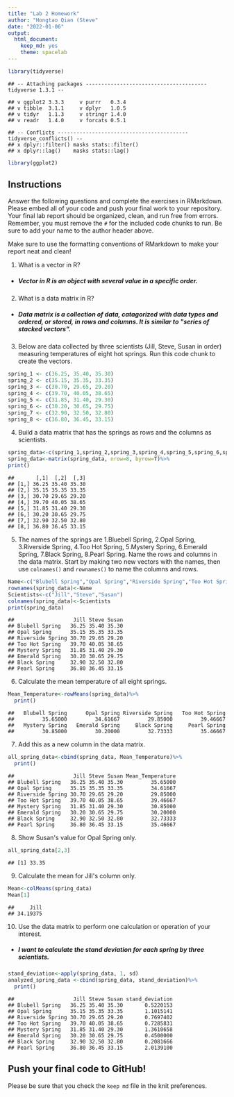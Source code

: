 ```yaml
---
title: "Lab 2 Homework"
author: "Hongtao Qian (Steve"
date: "2022-01-06"
output:
  html_document: 
    keep_md: yes
    theme: spacelab
---
```


```r
library(tidyverse)
```

```
## -- Attaching packages --------------------------------------- tidyverse 1.3.1 --
```

```
## v ggplot2 3.3.3     v purrr   0.3.4
## v tibble  3.1.1     v dplyr   1.0.5
## v tidyr   1.1.3     v stringr 1.4.0
## v readr   1.4.0     v forcats 0.5.1
```

```
## -- Conflicts ------------------------------------------ tidyverse_conflicts() --
## x dplyr::filter() masks stats::filter()
## x dplyr::lag()    masks stats::lag()
```

```r
library(ggplot2)
```

## Instructions
Answer the following questions and complete the exercises in RMarkdown. Please embed all of your code and push your final work to your repository. Your final lab report should be organized, clean, and run free from errors. Remember, you must remove the `#` for the included code chunks to run. Be sure to add your name to the author header above.  

Make sure to use the formatting conventions of RMarkdown to make your report neat and clean!  

1. What is a vector in R?  
* ##### Vector in R is an object with several value in a specific order. 

2. What is a data matrix in R?  
* ##### Data matrix is a collection of data, catagorized with data types and ordered, or stored, in rows and columns. It is similar to "series of stacked vectors". 

3. Below are data collected by three scientists (Jill, Steve, Susan in order) measuring temperatures of eight hot springs. Run this code chunk to create the vectors.  

```r
spring_1 <- c(36.25, 35.40, 35.30)
spring_2 <- c(35.15, 35.35, 33.35)
spring_3 <- c(30.70, 29.65, 29.20)
spring_4 <- c(39.70, 40.05, 38.65)
spring_5 <- c(31.85, 31.40, 29.30)
spring_6 <- c(30.20, 30.65, 29.75)
spring_7 <- c(32.90, 32.50, 32.80)
spring_8 <- c(36.80, 36.45, 33.15)
```

4. Build a data matrix that has the springs as rows and the columns as scientists. 


```r
spring_data<-c(spring_1,spring_2,spring_3,spring_4,spring_5,spring_6,spring_7,spring_8)
spring_data<-matrix(spring_data, nrow=8, byrow=T)%>%
print()
```

```
##       [,1]  [,2]  [,3]
## [1,] 36.25 35.40 35.30
## [2,] 35.15 35.35 33.35
## [3,] 30.70 29.65 29.20
## [4,] 39.70 40.05 38.65
## [5,] 31.85 31.40 29.30
## [6,] 30.20 30.65 29.75
## [7,] 32.90 32.50 32.80
## [8,] 36.80 36.45 33.15
```


5. The names of the springs are 1.Bluebell Spring, 2.Opal Spring, 3.Riverside Spring, 4.Too Hot Spring, 5.Mystery Spring, 6.Emerald Spring, 7.Black Spring, 8.Pearl Spring. Name the rows and columns in the data matrix. Start by making two new vectors with the names, then use `colnames()` and `rownames()` to name the columns and rows.


```r
Name<-c("Blubell Spring","Opal Spring","Riverside Spring","Too Hot Spring","Mystery Spring","Emerald Spring","Black Spring","Pearl Spring")
rownames(spring_data)<-Name
Scientists<-c("Jill","Steve","Susan")
colnames(spring_data)<-Scientists
print(spring_data)
```

```
##                   Jill Steve Susan
## Blubell Spring   36.25 35.40 35.30
## Opal Spring      35.15 35.35 33.35
## Riverside Spring 30.70 29.65 29.20
## Too Hot Spring   39.70 40.05 38.65
## Mystery Spring   31.85 31.40 29.30
## Emerald Spring   30.20 30.65 29.75
## Black Spring     32.90 32.50 32.80
## Pearl Spring     36.80 36.45 33.15
```


6. Calculate the mean temperature of all eight springs.

```r
Mean_Temperature<-rowMeans(spring_data)%>%
  print()
```

```
##   Blubell Spring      Opal Spring Riverside Spring   Too Hot Spring 
##         35.65000         34.61667         29.85000         39.46667 
##   Mystery Spring   Emerald Spring     Black Spring     Pearl Spring 
##         30.85000         30.20000         32.73333         35.46667
```


7. Add this as a new column in the data matrix.  

```r
all_spring_data<-cbind(spring_data, Mean_Temperature)%>%
  print()
```

```
##                   Jill Steve Susan Mean_Temperature
## Blubell Spring   36.25 35.40 35.30         35.65000
## Opal Spring      35.15 35.35 33.35         34.61667
## Riverside Spring 30.70 29.65 29.20         29.85000
## Too Hot Spring   39.70 40.05 38.65         39.46667
## Mystery Spring   31.85 31.40 29.30         30.85000
## Emerald Spring   30.20 30.65 29.75         30.20000
## Black Spring     32.90 32.50 32.80         32.73333
## Pearl Spring     36.80 36.45 33.15         35.46667
```


8. Show Susan's value for Opal Spring only.

```r
all_spring_data[2,3]
```

```
## [1] 33.35
```


9. Calculate the mean for Jill's column only.  

```r
Mean<-colMeans(spring_data)
Mean[1]
```

```
##     Jill 
## 34.19375
```


10. Use the data matrix to perform one calculation or operation of your interest.
* ##### I want to calculate the stand deviation for each spring by three scientists. 

```r
stand_deviation<-apply(spring_data, 1, sd)
analyzed_spring_data <-cbind(spring_data, stand_deviation)%>%
  print()
```

```
##                   Jill Steve Susan stand_deviation
## Blubell Spring   36.25 35.40 35.30       0.5220153
## Opal Spring      35.15 35.35 33.35       1.1015141
## Riverside Spring 30.70 29.65 29.20       0.7697402
## Too Hot Spring   39.70 40.05 38.65       0.7285831
## Mystery Spring   31.85 31.40 29.30       1.3610658
## Emerald Spring   30.20 30.65 29.75       0.4500000
## Black Spring     32.90 32.50 32.80       0.2081666
## Pearl Spring     36.80 36.45 33.15       2.0139100
```


## Push your final code to GitHub!
Please be sure that you check the `keep md` file in the knit preferences.  

